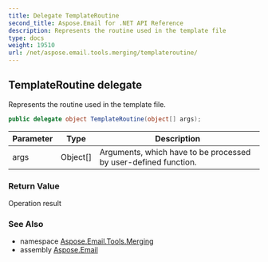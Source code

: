 ```yaml
---
title: Delegate TemplateRoutine
second_title: Aspose.Email for .NET API Reference
description: Represents the routine used in the template file
type: docs
weight: 19510
url: /net/aspose.email.tools.merging/templateroutine/
---
```

## TemplateRoutine delegate

Represents the routine used in the template file.

```csharp
public delegate object TemplateRoutine(object[] args);
```

| Parameter | Type | Description |
| --- | --- | --- |
| args | Object[] | Arguments, which have to be processed by user-defined function. |

### Return Value

Operation result

### See Also

* namespace [Aspose.Email.Tools.Merging](../../aspose.email.tools.merging/)
* assembly [Aspose.Email](../../)


